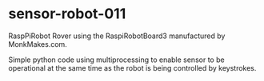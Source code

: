 # sensor-robot-011

RaspPiRobot Rover using the RaspiRobotBoard3 manufactured by MonkMakes.com.

Simple python code using multiprocessing to enable sensor to be operational at the same time as the robot is being controlled by keystrokes.
